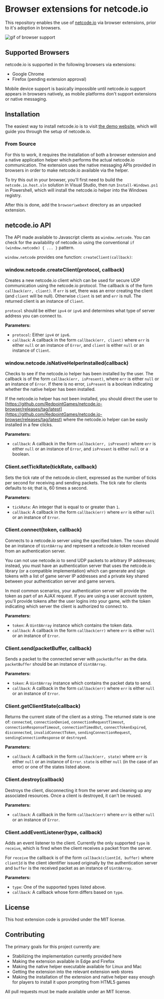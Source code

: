# Browser extensions for netcode.io

This repository enables the use of [netcode.io](https://github.com/networkprotocol/netcode.io) via browser extensions, prior to it's adoption in browsers.

![gif of browser support](https://media.giphy.com/media/100PoL7yGm4Fi0/giphy.gif)

## Supported Browsers

netcode.io is supported in the following browsers via extensions:

- Google Chrome
- Firefox (pending extension approval)

Mobile device support is basically impossible until netcode.io support appears in browsers natively, as mobile platforms don't support extensions or native messaging.

## Installation

The easiest way to install netcode.io is to visit [the demo website](https://netcode.redpoint.games/), which will guide you through the setup of netcode.io.

### From Source

For this to work, it requires the installation of both a browser extension and a native application helper which performs the actual netcode.io communication.  The extension uses the native messaging APIs provided in browsers in order to make netcode.io available via the helper.

To try this out in your browser, you'll first need to build the `netcode.io.host.sln` solution in Visual Studio, then run `Install-Windows.ps1` in Powershell, which will install the netcode.io helper into the Windows registry.

After this is done, add the `browser\webext` directory as an unpacked extension.

## netcode.io API

The API made available to Javascript clients as `window.netcode`. You can check for the availability of netcode.io using the conventional `if (window.netcode) { ... }` pattern.

`window.netcode` provides one function: `createClient(callback)`:

### window.netcode.createClient(protocol, callback)

Creates a new netcode.io client which can be used for secure UDP communication using the netcode.io protocol. The callback is of the form `callback(err, client)`. If `err` is set, there was an error creating the client (and `client` will be null). Otherwise `client` is set and `err` is null. The returned client is an instance of `Client`.

`protocol` should be either `ipv4` or `ipv6` and determines what type of server address you can connect to.

**Parameters:**
- `protocol`: Either `ipv4` or `ipv6`.
- `callback`: A callback in the form `callback(err, client)` where `err` is either `null` or an instance of `Error`, and `client` is either `null` or an instance of `Client`.

### window.netcode.isNativeHelperInstalled(callback)

Checks to see if the netcode.io helper has been installed by the user. The callback is of the form `callback(err, isPresent)`, where `err` is either `null` or an instance of `Error`. If there is no error, `isPresent` is a boolean indicating whether the native helper has been installed.

If the netcode.io helper has not been installed, you should direct the user to [https://github.com/RedpointGames/netcode.io-browser/releases/tag/latest](https://github.com/RedpointGames/netcode.io-browser/releases/tag/latest) where the netcode.io helper can be easily installed in a few clicks.

**Parameters:**
- `callback`: A callback in the form `callback(err, isPresent)` where `err` is either `null` or an instance of `Error`, and `isPresent` is either `null` or a boolean.

### Client.setTickRate(tickRate, callback)

Sets the tick rate of the netcode.io client, expressed as the number of ticks per second for receiving and sending packets.  The tick rate for clients defaults to `60`; that is, 60 times a second.

**Parameters:**
- `tickRate`: An integer that is equal to or greater than `1`.
- `callback`: A callback in the form `callback(err)` where `err` is either `null` or an instance of `Error`.

### Client.connect(token, callback)

Connects to a netcode.io server using the specified token.  The `token` should be an instance of `Uint8Array` and represent a netcode.io token received from an authentication server.

You can not use netcode.io to send UDP packets to arbitrary IP addresses; instead, you must have an authentication server that uses the netcode.io library (or a compatible implementation) which can generate and sign tokens with a list of game server IP addresses and a private key shared between your authentication server and game servers.

In most common scenarios, your authentication server will provide the token as part of an AJAX request. If you are using a user account system, you'll provide tokens after the user logins into your game, with the token indicating which server the client is authorized to connect to.

**Parameters:**
- `token`: A `Uint8Array` instance which contains the token data.
- `callback`: A callback in the form `callback(err)` where `err` is either `null` or an instance of `Error`.

### Client.send(packetBuffer, callback)

Sends a packet to the connected server with `packetBuffer` as the data. `packetBuffer` should be an instance of `Uint8Array`.

**Parameters:**
- `token`: A `Uint8Array` instance which contains the packet data to send.
- `callback`: A callback in the form `callback(err)` where `err` is either `null` or an instance of `Error`.

### Client.getClientState(callback)

Returns the current state of the client as a string. The returned state is one of: `connected`, `connectionDenied`, `connectionRequestTimeout`, `connectionResponseTimeout`, `connectionTimedOut`, `connectTokenExpired`, `disconnected`, `invalidConnectToken`, `sendingConnectionRequest`, `sendingConnectionResponse` or `destroyed`.

**Parameters:**
- `callback`: A callback in the form `callback(err, state)` where `err` is either `null` or an instance of `Error`. `state` is either `null` (in the case of an error) or one of the states listed above.

### Client.destroy(callback)

Destroys the client, disconnecting it from the server and cleaning up any associated resources. Once a client is destroyed, it can't be reused.

**Parameters:**
- `callback`: A callback in the form `callback(err)` where `err` is either `null` or an instance of `Error`.

### Client.addEventListener(type, callback)

Adds an event listener to the client. Currently the only supported `type` is `receive`, which is fired when the client receives a packet from the server.

For `receive` the callback is of the form `callback(clientId, buffer)` where `clientId` is the client identifier issued originally by the authentication server and `buffer` is the received packet as an instance of `Uint8Array`.

**Parameters:**
- `type`: One of the supported types listed above.
- `callback`: A callback whose form differs based on `type`.

## License

This host extension code is provided under the MIT license.

## Contributing

The primary goals for this project currently are:

- Stabilizing the implementation currently provided here
- Making the extension available in Edge and Firefox
- Making the native helper executable available for Linux and Mac
- Getting the extension into the relevant extension web stores
- Making the installation of the extension and native helper easy enough for players to install it upon prompting from HTML5 games

All pull requests must be made available under an MIT license.